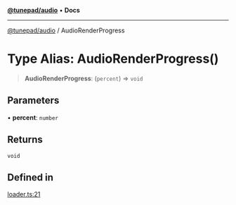 [**@tunepad/audio**](../README.md) • **Docs**

***

[@tunepad/audio](../globals.md) / AudioRenderProgress

# Type Alias: AudioRenderProgress()

> **AudioRenderProgress**: (`percent`) => `void`

## Parameters

• **percent**: `number`

## Returns

`void`

## Defined in

[loader.ts:21](https://github.com/TIDAL-Lab/tunepad_audio/blob/9451562ae9f07b7b952ae7340ca3f4d9b8cd1a4e/src/loader.ts#L21)
